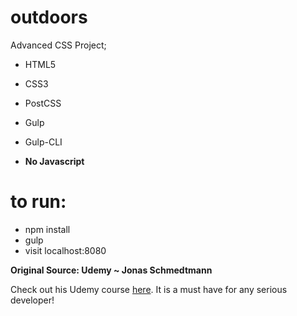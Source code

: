 # outdoors
Advanced CSS Project; 
+ HTML5
+ CSS3
+ PostCSS
+ Gulp
+ Gulp-CLI

+ **No Javascript**
# to run: 
+ npm install
+ gulp
+ visit localhost:8080

**Original Source: Udemy ~ Jonas Schmedtmann**


Check out his Udemy course [here](https://www.udemy.com/advanced-css-and-sass/learn/v4/content "With a Title"). It is a must have for any serious developer!  



